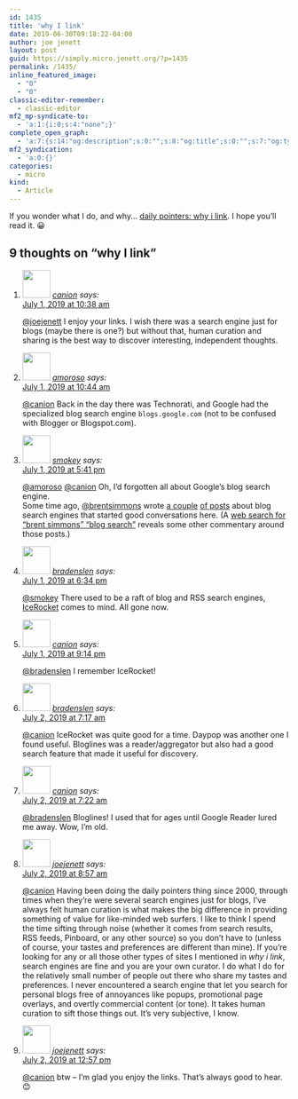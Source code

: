 ```yaml
---
id: 1435
title: 'why I link'
date: 2019-06-30T09:18:22-04:00
author: joe jenett
layout: post
guid: https://simply.micro.jenett.org/?p=1435
permalink: /1435/
inline_featured_image:
  - "0"
  - "0"
classic-editor-remember:
  - classic-editor
mf2_mp-syndicate-to:
  - 'a:1:{i:0;s:4:"none";}'
complete_open_graph:
  - 'a:7:{s:14:"og:description";s:0:"";s:8:"og:title";s:0:"";s:7:"og:type";s:0:"";s:12:"twitter:card";s:7:"summary";s:15:"twitter:creator";s:0:"";s:19:"twitter:description";s:0:"";s:8:"og:image";s:0:"";}'
mf2_syndication:
  - 'a:0:{}'
categories:
  - micro
kind:
  - Article
---
```

If you wonder what I do, and why... [daily pointers: why i link](https://iwebthings.jenett.org/daily-pointers-why-i-link/ "iwebthings"). I hope you’ll read it. 😀

<h2 id="comments-title">9 thoughts on “<span>why I link</span>”		</h2>


<ol class="commentlist">
<li class="comment even thread-even depth-1 u-comment h-cite h-entry p-comment" id="li-comment-421">
<article id="comment-421" class="comment " itemprop="comment" itemscope="" itemtype="http://schema.org/Comment">
<footer>
<address class="comment-author p-author author vcard hcard h-card" itemprop="creator" itemscope="" itemtype="http://schema.org/Person">
<img alt="" src="https://www.gravatar.com/avatar/72b989657a99c013a8e8b3d237279cb5?s=96&amp;d=https%3A%2F%2Fmicro.blog%2Fimages%2Fblank_avatar.png" srcset="https://www.gravatar.com/avatar/72b989657a99c013a8e8b3d237279cb5?s=96&amp;d=https%3A%2F%2Fmicro.blog%2Fimages%2Fblank_avatar.png 2x" class="avatar avatar-50 photo avatar-default local-avatar u-photo" itemprop="image" loading="lazy" width="50" height="50">				<cite class="fn p-name" itemprop="name"><a href="https://micro.blog/canion" rel="external nofollow ugc" class="u-url url">canion</a></cite> <span class="says">says:</span>					</address>
<!-- .comment-author .vcard -->

<div class="comment-meta commentmetadata">
<a href="https://micro.blog/canion/4307801"><time class="updated published dt-updated dt-published" datetime="2019-07-01T10:38:20-04:00" itemprop="datePublished dateModified dateCreated">
July 1, 2019 at 10:38 am						</time></a>
</div>
<!-- .comment-meta .commentmetadata -->
</footer>

<div class="comment-content e-content p-summary p-name" itemprop="text name description">
<p><a href="https://micro.blog/joejenett" rel="nofollow ugc">@joejenett</a> I enjoy your links. I wish there was a search engine just for blogs (maybe there is one?) but without that, human curation and sharing is the best way to discover interesting, independent thoughts.</p>
</div>

<div class="reply">
</div>
<!-- .reply -->
</article><!-- #comment-## -->
</li>
<!-- #comment-## -->
<li class="comment odd alt thread-odd thread-alt depth-1 u-comment h-cite h-entry p-comment" id="li-comment-422">
<article id="comment-422" class="comment " itemprop="comment" itemscope="" itemtype="http://schema.org/Comment">
<footer>
<address class="comment-author p-author author vcard hcard h-card" itemprop="creator" itemscope="" itemtype="http://schema.org/Person">
<img alt="" src="https://www.gravatar.com/avatar/10b35447ecd80ba79379a132ffa77a06?s=96&amp;d=https%3A%2F%2Fmicro.blog%2Fimages%2Fblank_avatar.png" srcset="https://www.gravatar.com/avatar/10b35447ecd80ba79379a132ffa77a06?s=96&amp;d=https%3A%2F%2Fmicro.blog%2Fimages%2Fblank_avatar.png 2x" class="avatar avatar-50 photo avatar-default local-avatar u-photo" itemprop="image" loading="lazy" width="50" height="50">				<cite class="fn p-name" itemprop="name"><a href="https://micro.blog/amoroso" rel="external nofollow ugc" class="u-url url">amoroso</a></cite> <span class="says">says:</span>					</address>
<!-- .comment-author .vcard -->

<div class="comment-meta commentmetadata">
<a href="https://micro.blog/amoroso/4307812"><time class="updated published dt-updated dt-published" datetime="2019-07-01T10:44:48-04:00" itemprop="datePublished dateModified dateCreated">
July 1, 2019 at 10:44 am						</time></a>
</div>
<!-- .comment-meta .commentmetadata -->
</footer>

<div class="comment-content e-content p-summary p-name" itemprop="text name description">
<p><a href="https://micro.blog/canion" rel="nofollow ugc">@canion</a> Back in the day there was Technorati, and Google had the specialized blog search engine <code>blogs.google.com</code> (not to be confused with Blogger or Blogspot.com).</p>
</div>

<div class="reply">
</div>
<!-- .reply -->
</article><!-- #comment-## -->
</li>
<!-- #comment-## -->
<li class="comment even thread-even depth-1 u-comment h-cite h-entry p-comment" id="li-comment-423">
<article id="comment-423" class="comment " itemprop="comment" itemscope="" itemtype="http://schema.org/Comment">
<footer>
<address class="comment-author p-author author vcard hcard h-card" itemprop="creator" itemscope="" itemtype="http://schema.org/Person">
<img alt="" src="https://micro.blog/smokey/avatar.jpg" srcset="https://micro.blog/smokey/avatar.jpg 2x" class="avatar avatar-50 photo avatar-default local-avatar u-photo" itemprop="image" loading="lazy" width="50" height="50">				<cite class="fn p-name" itemprop="name"><a href="https://micro.blog/smokey" rel="external nofollow ugc" class="u-url url">smokey</a></cite> <span class="says">says:</span>					</address>
<!-- .comment-author .vcard -->

<div class="comment-meta commentmetadata">
<a href="https://micro.blog/smokey/4312906"><time class="updated published dt-updated dt-published" datetime="2019-07-01T17:41:32-04:00" itemprop="datePublished dateModified dateCreated">
July 1, 2019 at 5:41 pm						</time></a>
</div>
<!-- .comment-meta .commentmetadata -->
</footer>

<div class="comment-content e-content p-summary p-name" itemprop="text name description">
<p><a href="https://micro.blog/amoroso" rel="nofollow ugc">@amoroso</a> <a href="https://micro.blog/canion" rel="nofollow ugc">@canion</a> Oh, I’d forgotten all about Google’s blog search engine.<br>
Some time ago, <a href="https://micro.blog/brentsimmons" rel="nofollow ugc">@brentsimmons</a> wrote <a href="https://micro.blog/brentsimmons/3106656" rel="nofollow ugc">a couple</a> <a href="https://micro.blog/brentsimmons/3146404" rel="nofollow ugc">of posts</a> about blog search engines that started good conversations here. (A <a href="https://duckduckgo.com/?q=%22brent+simmons%22+%22Blog+search%22" rel="nofollow ugc">web search for “brent simmons” “blog search”</a> reveals some other commentary around those posts.)</p>
</div>

<div class="reply">
</div>
<!-- .reply -->
</article><!-- #comment-## -->
</li>
<!-- #comment-## -->
<li class="comment odd alt thread-odd thread-alt depth-1 u-comment h-cite h-entry p-comment" id="li-comment-424">
<article id="comment-424" class="comment " itemprop="comment" itemscope="" itemtype="http://schema.org/Comment">
<footer>
<address class="comment-author p-author author vcard hcard h-card" itemprop="creator" itemscope="" itemtype="http://schema.org/Person">
<img alt="" src="https://micro.blog/bradenslen/avatar.jpg" srcset="https://micro.blog/bradenslen/avatar.jpg 2x" class="avatar avatar-50 photo avatar-default local-avatar u-photo" itemprop="image" loading="lazy" width="50" height="50">				<cite class="fn p-name" itemprop="name"><a href="https://micro.blog/bradenslen" rel="external nofollow ugc" class="u-url url">bradenslen</a></cite> <span class="says">says:</span>					</address>
<!-- .comment-author .vcard -->

<div class="comment-meta commentmetadata">
<a href="https://micro.blog/bradenslen/4313855"><time class="updated published dt-updated dt-published" datetime="2019-07-01T18:34:50-04:00" itemprop="datePublished dateModified dateCreated">
July 1, 2019 at 6:34 pm						</time></a>
</div>
<!-- .comment-meta .commentmetadata -->
</footer>

<div class="comment-content e-content p-summary p-name" itemprop="text name description">
<p><a href="https://micro.blog/smokey" rel="nofollow ugc">@smokey</a> There used to be a raft of blog and RSS search engines, <a href="https://en.wikipedia.org/wiki/IceRocket" rel="nofollow ugc">IceRocket</a> comes to mind.  All gone now.</p>
</div>

<div class="reply">
</div>
<!-- .reply -->
</article><!-- #comment-## -->
</li>
<!-- #comment-## -->
<li class="comment even thread-even depth-1 u-comment h-cite h-entry p-comment" id="li-comment-425">
<article id="comment-425" class="comment " itemprop="comment" itemscope="" itemtype="http://schema.org/Comment">
<footer>
<address class="comment-author p-author author vcard hcard h-card" itemprop="creator" itemscope="" itemtype="http://schema.org/Person">
<img alt="" src="https://www.gravatar.com/avatar/72b989657a99c013a8e8b3d237279cb5?s=96&amp;d=https%3A%2F%2Fmicro.blog%2Fimages%2Fblank_avatar.png" srcset="https://www.gravatar.com/avatar/72b989657a99c013a8e8b3d237279cb5?s=96&amp;d=https%3A%2F%2Fmicro.blog%2Fimages%2Fblank_avatar.png 2x" class="avatar avatar-50 photo avatar-default local-avatar u-photo" itemprop="image" loading="lazy" width="50" height="50">				<cite class="fn p-name" itemprop="name"><a href="https://micro.blog/canion" rel="external nofollow ugc" class="u-url url">canion</a></cite> <span class="says">says:</span>					</address>
<!-- .comment-author .vcard -->

<div class="comment-meta commentmetadata">
<a href="https://micro.blog/canion/4316168"><time class="updated published dt-updated dt-published" datetime="2019-07-01T21:14:04-04:00" itemprop="datePublished dateModified dateCreated">
July 1, 2019 at 9:14 pm						</time></a>
</div>
<!-- .comment-meta .commentmetadata -->
</footer>

<div class="comment-content e-content p-summary p-name" itemprop="text name description">
<p><a href="https://micro.blog/bradenslen" rel="nofollow ugc">@bradenslen</a> I remember IceRocket!</p>
</div>

<div class="reply">
</div>
<!-- .reply -->
</article><!-- #comment-## -->
</li>
<!-- #comment-## -->
<li class="comment odd alt thread-odd thread-alt depth-1 u-comment h-cite h-entry p-comment" id="li-comment-426">
<article id="comment-426" class="comment " itemprop="comment" itemscope="" itemtype="http://schema.org/Comment">
<footer>
<address class="comment-author p-author author vcard hcard h-card" itemprop="creator" itemscope="" itemtype="http://schema.org/Person">
<img alt="" src="https://micro.blog/bradenslen/avatar.jpg" srcset="https://micro.blog/bradenslen/avatar.jpg 2x" class="avatar avatar-50 photo avatar-default local-avatar u-photo" itemprop="image" loading="lazy" width="50" height="50">				<cite class="fn p-name" itemprop="name"><a href="https://micro.blog/bradenslen" rel="external nofollow ugc" class="u-url url">bradenslen</a></cite> <span class="says">says:</span>					</address>
<!-- .comment-author .vcard -->

<div class="comment-meta commentmetadata">
<a href="https://micro.blog/bradenslen/4320838"><time class="updated published dt-updated dt-published" datetime="2019-07-02T07:17:28-04:00" itemprop="datePublished dateModified dateCreated">
July 2, 2019 at 7:17 am						</time></a>
</div>
<!-- .comment-meta .commentmetadata -->
</footer>

<div class="comment-content e-content p-summary p-name" itemprop="text name description">
<p><a href="https://micro.blog/canion" rel="nofollow ugc">@canion</a> IceRocket was quite good for a time.  Daypop was another one I found useful.  Bloglines was a reader/aggregator but also had a good search feature that made it useful for discovery.</p>
</div>

<div class="reply">
</div>
<!-- .reply -->
</article><!-- #comment-## -->
</li>
<!-- #comment-## -->
<li class="comment even thread-even depth-1 u-comment h-cite h-entry p-comment" id="li-comment-427">
<article id="comment-427" class="comment " itemprop="comment" itemscope="" itemtype="http://schema.org/Comment">
<footer>
<address class="comment-author p-author author vcard hcard h-card" itemprop="creator" itemscope="" itemtype="http://schema.org/Person">
<img alt="" src="https://www.gravatar.com/avatar/72b989657a99c013a8e8b3d237279cb5?s=96&amp;d=https%3A%2F%2Fmicro.blog%2Fimages%2Fblank_avatar.png" srcset="https://www.gravatar.com/avatar/72b989657a99c013a8e8b3d237279cb5?s=96&amp;d=https%3A%2F%2Fmicro.blog%2Fimages%2Fblank_avatar.png 2x" class="avatar avatar-50 photo avatar-default local-avatar u-photo" itemprop="image" loading="lazy" width="50" height="50">				<cite class="fn p-name" itemprop="name"><a href="https://micro.blog/canion" rel="external nofollow ugc" class="u-url url">canion</a></cite> <span class="says">says:</span>					</address>
<!-- .comment-author .vcard -->

<div class="comment-meta commentmetadata">
<a href="https://micro.blog/canion/4320879"><time class="updated published dt-updated dt-published" datetime="2019-07-02T07:22:37-04:00" itemprop="datePublished dateModified dateCreated">
July 2, 2019 at 7:22 am						</time></a>
</div>
<!-- .comment-meta .commentmetadata -->
</footer>

<div class="comment-content e-content p-summary p-name" itemprop="text name description">
<p><a href="https://micro.blog/bradenslen" rel="nofollow ugc">@bradenslen</a> Bloglines! I used that for ages until Google Reader lured me away. Wow, I’m old.</p>
</div>

<div class="reply">
</div>
<!-- .reply -->
</article><!-- #comment-## -->
</li>
<!-- #comment-## -->
<li class="comment odd alt thread-odd thread-alt depth-1 u-comment h-cite h-entry p-comment" id="li-comment-428">
<article id="comment-428" class="comment " itemprop="comment" itemscope="" itemtype="http://schema.org/Comment">
<footer>
<address class="comment-author p-author author vcard hcard h-card" itemprop="creator" itemscope="" itemtype="http://schema.org/Person">
<img alt="" src="https://micro.blog/joejenett/avatar.jpg" srcset="https://micro.blog/joejenett/avatar.jpg 2x" class="avatar avatar-50 photo avatar-default local-avatar u-photo" itemprop="image" loading="lazy" width="50" height="50">				<cite class="fn p-name" itemprop="name"><a href="https://micro.blog/joejenett" rel="external nofollow ugc" class="u-url url">joejenett</a></cite> <span class="says">says:</span>					</address>
<!-- .comment-author .vcard -->

<div class="comment-meta commentmetadata">
<a href="https://micro.blog/joejenett/4322148"><time class="updated published dt-updated dt-published" datetime="2019-07-02T08:57:04-04:00" itemprop="datePublished dateModified dateCreated">
July 2, 2019 at 8:57 am						</time></a>
</div>
<!-- .comment-meta .commentmetadata -->
</footer>

<div class="comment-content e-content p-summary p-name" itemprop="text name description">
<p><a href="https://micro.blog/canion" rel="nofollow ugc">@canion</a> Having been doing the daily pointers thing since 2000, through times when they’re were several search engines just for blogs, I’ve always felt human curation is what makes the big difference in providing something of value for like-minded web surfers. I like to think I spend the time sifting through noise (whether it comes from search results, RSS feeds, Pinboard, or any other source) so you don’t have to (unless of course, your tastes and preferences are different than mine). If you’re looking for any or all those other types of sites I mentioned in <em>why i link</em>, search engines are fine and you are your own curator. I do what I do for the relatively small number of people out there who share my tastes and preferences. I never encountered a search engine that let you search for personal blogs free of annoyances like popups, promotional page overlays, and overtly commercial content (or tone). It takes human curation to sift those things out. It’s very subjective, I know.</p>
</div>

<div class="reply">
</div>
<!-- .reply -->
</article><!-- #comment-## -->
</li>
<!-- #comment-## -->
<li class="comment even thread-even depth-1 u-comment h-cite h-entry p-comment" id="li-comment-429">
<article id="comment-429" class="comment " itemprop="comment" itemscope="" itemtype="http://schema.org/Comment">
<footer>
<address class="comment-author p-author author vcard hcard h-card" itemprop="creator" itemscope="" itemtype="http://schema.org/Person">
<img alt="" src="https://micro.blog/joejenett/avatar.jpg" srcset="https://micro.blog/joejenett/avatar.jpg 2x" class="avatar avatar-50 photo avatar-default local-avatar u-photo" itemprop="image" loading="lazy" width="50" height="50">				<cite class="fn p-name" itemprop="name"><a href="https://micro.blog/joejenett" rel="external nofollow ugc" class="u-url url">joejenett</a></cite> <span class="says">says:</span>					</address>
<!-- .comment-author .vcard -->

<div class="comment-meta commentmetadata">
<a href="https://micro.blog/joejenett/4325127"><time class="updated published dt-updated dt-published" datetime="2019-07-02T12:57:02-04:00" itemprop="datePublished dateModified dateCreated">
July 2, 2019 at 12:57 pm						</time></a>
</div>
<!-- .comment-meta .commentmetadata -->
</footer>

<div class="comment-content e-content p-summary p-name" itemprop="text name description">
<p><a href="https://micro.blog/canion" rel="nofollow ugc">@canion</a> btw – I’m glad you enjoy the links. That’s always good to hear. 😊</p></div></article></li></ol>